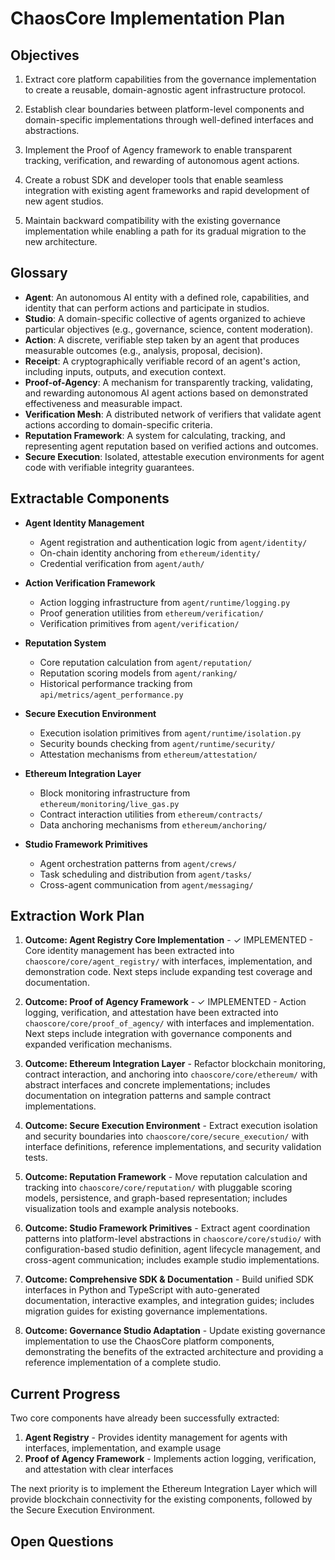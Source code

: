 # ChaosCore Implementation Plan

## Objectives

1. Extract core platform capabilities from the governance implementation to create a reusable, domain-agnostic agent infrastructure protocol.

2. Establish clear boundaries between platform-level components and domain-specific implementations through well-defined interfaces and abstractions.

3. Implement the Proof of Agency framework to enable transparent tracking, verification, and rewarding of autonomous agent actions.

4. Create a robust SDK and developer tools that enable seamless integration with existing agent frameworks and rapid development of new agent studios.

5. Maintain backward compatibility with the existing governance implementation while enabling a path for its gradual migration to the new architecture.

## Glossary

- **Agent**: An autonomous AI entity with a defined role, capabilities, and identity that can perform actions and participate in studios.
- **Studio**: A domain-specific collective of agents organized to achieve particular objectives (e.g., governance, science, content moderation).
- **Action**: A discrete, verifiable step taken by an agent that produces measurable outcomes (e.g., analysis, proposal, decision).
- **Receipt**: A cryptographically verifiable record of an agent's action, including inputs, outputs, and execution context.
- **Proof-of-Agency**: A mechanism for transparently tracking, validating, and rewarding autonomous AI agent actions based on demonstrated effectiveness and measurable impact.
- **Verification Mesh**: A distributed network of verifiers that validate agent actions according to domain-specific criteria.
- **Reputation Framework**: A system for calculating, tracking, and representing agent reputation based on verified actions and outcomes.
- **Secure Execution**: Isolated, attestable execution environments for agent code with verifiable integrity guarantees.

## Extractable Components

* **Agent Identity Management**
  * Agent registration and authentication logic from `agent/identity/`
  * On-chain identity anchoring from `ethereum/identity/`
  * Credential verification from `agent/auth/`

* **Action Verification Framework**
  * Action logging infrastructure from `agent/runtime/logging.py`
  * Proof generation utilities from `ethereum/verification/`
  * Verification primitives from `agent/verification/`

* **Reputation System**
  * Core reputation calculation from `agent/reputation/`
  * Reputation scoring models from `agent/ranking/`
  * Historical performance tracking from `api/metrics/agent_performance.py`

* **Secure Execution Environment**
  * Execution isolation primitives from `agent/runtime/isolation.py`
  * Security bounds checking from `agent/runtime/security/`
  * Attestation mechanisms from `ethereum/attestation/`

* **Ethereum Integration Layer**
  * Block monitoring infrastructure from `ethereum/monitoring/live_gas.py`
  * Contract interaction utilities from `ethereum/contracts/`
  * Data anchoring mechanisms from `ethereum/anchoring/`

* **Studio Framework Primitives**
  * Agent orchestration patterns from `agent/crews/`
  * Task scheduling and distribution from `agent/tasks/`
  * Cross-agent communication from `agent/messaging/`

## Extraction Work Plan

1. **Outcome: Agent Registry Core Implementation** - ✓ IMPLEMENTED - Core identity management has been extracted into `chaoscore/core/agent_registry/` with interfaces, implementation, and demonstration code. Next steps include expanding test coverage and documentation.

2. **Outcome: Proof of Agency Framework** - ✓ IMPLEMENTED - Action logging, verification, and attestation have been extracted into `chaoscore/core/proof_of_agency/` with interfaces and implementation. Next steps include integration with governance components and expanded verification mechanisms.

3. **Outcome: Ethereum Integration Layer** - Refactor blockchain monitoring, contract interaction, and anchoring into `chaoscore/core/ethereum/` with abstract interfaces and concrete implementations; includes documentation on integration patterns and sample contract implementations.

4. **Outcome: Secure Execution Environment** - Extract execution isolation and security boundaries into `chaoscore/core/secure_execution/` with interface definitions, reference implementations, and security validation tests.

5. **Outcome: Reputation Framework** - Move reputation calculation and tracking into `chaoscore/core/reputation/` with pluggable scoring models, persistence, and graph-based representation; includes visualization tools and example analysis notebooks.

6. **Outcome: Studio Framework Primitives** - Extract agent coordination patterns into platform-level abstractions in `chaoscore/core/studio/` with configuration-based studio definition, agent lifecycle management, and cross-agent communication; includes example studio implementations.

7. **Outcome: Comprehensive SDK & Documentation** - Build unified SDK interfaces in Python and TypeScript with auto-generated documentation, interactive examples, and integration guides; includes migration guides for existing governance implementations.

8. **Outcome: Governance Studio Adaptation** - Update existing governance implementation to use the ChaosCore platform components, demonstrating the benefits of the extracted architecture and providing a reference implementation of a complete studio.

## Current Progress

Two core components have already been successfully extracted:

1. **Agent Registry** - Provides identity management for agents with interfaces, implementation, and example usage
2. **Proof of Agency Framework** - Implements action logging, verification, and attestation with clear interfaces

The next priority is to implement the Ethereum Integration Layer which will provide blockchain connectivity for the existing components, followed by the Secure Execution Environment.

## Open Questions

<!-- TODO --> 